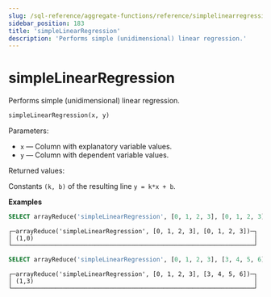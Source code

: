 ```yaml
---
slug: /sql-reference/aggregate-functions/reference/simplelinearregression
sidebar_position: 183
title: 'simpleLinearRegression'
description: 'Performs simple (unidimensional) linear regression.'
---
```


# simpleLinearRegression

Performs simple (unidimensional) linear regression.

``` sql
simpleLinearRegression(x, y)
```

Parameters:

- `x` — Column with explanatory variable values.
- `y` — Column with dependent variable values.

Returned values:

Constants `(k, b)` of the resulting line `y = k*x + b`.

**Examples**

``` sql
SELECT arrayReduce('simpleLinearRegression', [0, 1, 2, 3], [0, 1, 2, 3])
```

``` text
┌─arrayReduce('simpleLinearRegression', [0, 1, 2, 3], [0, 1, 2, 3])─┐
│ (1,0)                                                             │
└───────────────────────────────────────────────────────────────────┘
```

``` sql
SELECT arrayReduce('simpleLinearRegression', [0, 1, 2, 3], [3, 4, 5, 6])
```

``` text
┌─arrayReduce('simpleLinearRegression', [0, 1, 2, 3], [3, 4, 5, 6])─┐
│ (1,3)                                                             │
└───────────────────────────────────────────────────────────────────┘
```
